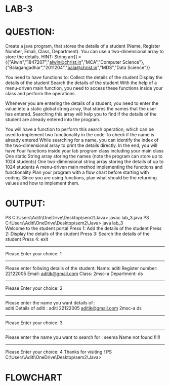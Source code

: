 # LAB-3

# QUESTION:
Create a java program, that stores the details of a student (Name, Register Number, Email, Class, Department).
You can use a two-dimensional array to store the details.
HINT: String arr[] = {{"Alwin","1847207","alwin@christ.in","MCA","Computer Science"},{"Balagangadhar","2011204","bala@christ.in","MDS","Data Science"}}

You need to have functions to:
Collect the details of the student
Display the details of the student
Search the details of the student
With the help of a menu-driven main function, you need to access these functions inside your class and perform the operations.

Whenever you are entering the details of a student, you need to enter the value into a static global string array, that stores the names that the user has entered. Searching this array will help you to find if the details of the student are already entered into the program.

You will have a function to perform this search operation, which can be used to implement two functionality in the code
To check if the name is already entered
While searching for a name, you can identify the index of the two-dimensional array to print the details directly.
In the end, you will have
Four functions inside your lab program class including your main class
One static String array storing the names (note the program can store up to 1024 students)
One two-dimensional string array storing the details of up to 1024 students
A menu-driven main method implementing the functions and functionality
Plan your program with a flow chart before starting with coding.
Since you are using functions, plan what should be the returning values and how to implement them.

# OUTPUT:
PS C:\Users\Aditi\OneDrive\Desktop\sem2\Java> javac  lab_3.java
PS C:\Users\Aditi\OneDrive\Desktop\sem2\Java> java lab_3       
Welcome to the student portal
Press 1: Add the details of the student
Press 2: Display the details of the student
Press 3: Search the details of the student
Press 4: exit
_____________________________________________________
Please Enter your choice: 
1
_________________________________________________________
Please enter follwing details of the student: 
Name: 
aditi
Register number: 
22122005
Email: 
aditik@gmail.com
Class: 
2msc-a
Department: 
ds
_____________________________________________________
Please Enter your choice: 
2
_________________________________________________________
Please enter the name you want details of :  
aditi
Details of aditi : 
aditi
22122005
aditik@gmail.com
2msc-a
ds
_____________________________________________________
Please Enter your choice: 
3
_________________________________________________________
Please enter the name you want to search for :
seema
Name not found !!!!!
_____________________________________________________
Please Enter your choice:
4
Thanks for visiting !
PS C:\Users\Aditi\OneDrive\Desktop\sem2\Java> 






# FLOWCHART


